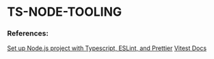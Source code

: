 # TS-NODE-TOOLING

### References:
[Set up Node.js project with Typescript, ESLint, and Prettier](https://blog.tericcabrel.com/set-up-a-nodejs-project-with-typescript-eslint-and-prettier)
[Vitest Docs](https://vitest.dev/guide/)

